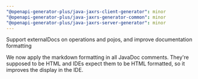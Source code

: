 ```yaml
---
"@openapi-generator-plus/java-jaxrs-client-generator": minor
"@openapi-generator-plus/java-jaxrs-generator-common": minor
"@openapi-generator-plus/java-jaxrs-server-generator": minor
---
```


Support externalDocs on operations and pojos, and improve documentation formatting

We now apply the markdown formatting in all JavaDoc comments. They're supposed to be HTML
and IDEs expect them to be HTML formatted, so it improves the display in the IDE.
